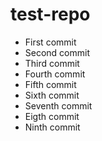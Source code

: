 # test-repo
- First commit
- Second commit
- Third commit
- Fourth commit
- Fifth commit
- Sixth commit
- Seventh commit
- Eigth commit
- Ninth commit


